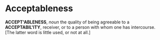 # Acceptableness

**ACCEPT'ABLENESS**, _noun_ the quality of being agreeable to a **ACCEPTABIL'ITY**, receiver, or to a person with whom one has intercourse. \[The latter word is little used, or not at all.\]